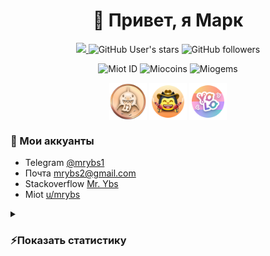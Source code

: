 <h1 align="center">👋 Привет, я Марк</h1>

<p align="center">
  <a href="https://wakatime.com/@31132aa8-7bac-4b91-ade9-28da2cf0d9b9">
    <img src="https://wakatime.com/badge/user/31132aa8-7bac-4b91-ade9-28da2cf0d9b9.svg?style=social" />
  </a>
  <img src="https://img.shields.io/github/stars/mrybs" alt="GitHub User's stars" />
  <img src="https://img.shields.io/github/followers/mrybs" alt="GitHub followers" />
</p>

<p align="center">
  <img src="https://img.shields.io/badge/dynamic/json?url=https%3A%2F%2Fmrxx.ru%2Fapi%2Fusers%3Ftelegram_id%3D1162329970&query=%24%5B0%5D.uuid&label=Miot%20ID" alt="Miot ID" />
  <img src="https://img.shields.io/badge/dynamic/json?url=https%3A%2F%2Fmrxx.ru%2Fapi%2Fitems%3Fowner%3Du%2Fmrybs%26type%3Dmiocoin&query=%24%5B0%5D.count&label=Miocoins&color=Ee9955" alt="Miocoins" />
  <img src="https://img.shields.io/badge/dynamic/json?url=https%3A%2F%2Fmrxx.ru%2Fapi%2Fitems%3Fowner%3Du%2Fmrybs%26type%3Dmiogem&query=%24%5B0%5D.count&label=Miogems&color=Ee9955" alt="Miogems" />
</p>

<p align="center">
  <a href="https://github.com/mrybs?achievement=pull-shark&tab=achievements"><img src="https://github.com/drknzz/GitHub-Achievements/blob/main/Media/Badges/Pull-Shark/PNG/PullShark_Bronze.png" width="60px" align="center" /></a>
  <a href="https://github.com/mrybs?achievement=quickdraw&tab=achievements"><img src="https://github.com/drknzz/GitHub-Achievements/blob/main/Media/Badges/Quick-Draw/PNG/Skin-Tones/QuickDraw_SkinTone1.png" width="60px" align="center" /></a>
 <a href="https://github.com/mrybs?achievement=yolo&tab=achievements"><img src="https://github.com/drknzz/GitHub-Achievements/blob/main/Media/Badges/YOLO/PNG/YOLO_Badge.png" width="60px" align="center" /></a>
</p>

<h3>👤 Мои аккуанты</h3>

- Telegram [@mrybs1](https://mrybs1.t.me)
- Почта mrybs2@gmail.com
- Stackoverflow [Mr. Ybs](https://stackoverflow.com/users/29167976/mr-ybs)
- Miot [u/mrybs](https://mrxx.ru/u/mrybs)

<details>
  <summary><h3>⚡Показать статистику</h3></summary>

<img align="center" style="width: 98%" src="http://github-profile-summary-cards.vercel.app/api/cards/profile-details?username=mrybs" alt="Mrybs's GitHub stats" />

<div style="display: flex">
  <img align="center" style="width: 47%" src="https://github-readme-stats.vercel.app/api?username=mrybs&show_icons=true&locale=en" alt="Stats" />
  <img align="center" style="width: 51%" src="https://streak-stats.demolab.com/?user=mrybs" alt="GitHub Streak">
</div>

<div style="display: flex">
  <img align="center" style="width: 51%" src="https://github-readme-stats.vercel.app/api/top-langs?username=mrybs&show_icons=true&locale=en&layout=compact" alt="Top languages" />
  <img align="center" style="width: 47%" src="http://github-profile-summary-cards.vercel.app/api/cards/repos-per-language?username=mrybs" alt="Top Languages By Repo" />
</div>

<img align="center" style="width: 98%" src="https://github-profile-trophy.vercel.app/?username=mrybs&margin-h=10&margin-w=10&column=5&row=2" alt="Trophies" />

</details
